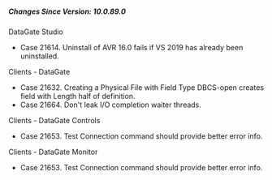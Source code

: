 ﻿<h5 id="SinceVersion">Changes Since Version: 10.0.89.0</h5>

<span class="changeNoteHeading"> DataGate Studio</span>
<ul>
    <li>Case 21614. Uninstall of AVR 16.0 fails if VS 2019 has already been uninstalled.</li>
</ul>

<span class="changeNoteHeading"> Clients - DataGate</span>
<ul>
    <li>Case 21632. Creating a Physical File with Field Type DBCS-open creates field with Length half of definition.</li>
    <li>Case 21664. Don't leak I/O completion waiter threads.</li>
</ul>

<span class="changeNoteHeading"> Clients - DataGate Controls</span>
<ul>
    <li>Case 21653. Test Connection command should provide better error info.</li>
</ul>

<span class="changeNoteHeading"> Clients - DataGate Monitor</span>
<ul>
    <li>Case 21653. Test Connection command should provide better error info.</li>
</ul>
